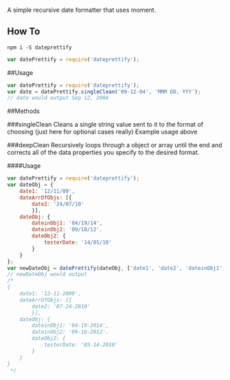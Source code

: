 A simple recursive date formatter that uses moment.

## How To

```
npm i -S dateprettify
```

```js
var datePrettify = require('dateprettify');
```

##Usage
```js
var datePrettify = require('dateprettify');
var date = datePrettify.singleClean('09-12-04', 'MMM DD, YYY');
// date would output Sep 12, 2004
```

##Methods

###singleClean
Cleans a single string value sent to it to the format of choosing (just here for optional cases really)
Example usage above

###deepClean
Recursively loops through a object or array until the end and corrects all of the data properties you specify to the desired format.

####Usage
```js
var datePrettify = require('dateprettify');
var dateObj = {
	date1: '12/11/09',
	dateArrOfObjs: [{
		date2: '24/07/10'
		}],
	dateObj: {
		dateinObj1: '04/19/14',
		dateinObj2: '09/18/12'.
		dateObj2: {
			testerDate: '14/05/10'
		}
	}
};
var newDateObj = datePrettify(dateObj, ['date1', 'date2', 'dateinObj1', 'dateinObj2', 'testerdate'], 'MM-DD-YYYY');
// newDateObj would output
/*
{
	date1: '12-11-2009',
	dateArrOfObjs: [{
		date2: '07-24-2010'
		}],
	dateObj: {
		dateinObj1: '04-19-2014',
		dateinObj2: '09-18-2012'.
		dateObj2: {
			testerDate: '05-14-2010'
		}
	}
}
 */ 
```
